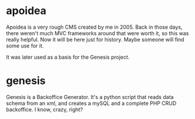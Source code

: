 # apoidea

Apoidea is a very rough CMS created by me in 2005. Back in those days, there weren't much MVC frameworks around that were worth it, so this was really helpful. Now it will be here just for history. Maybe someone will find some use for it.

It was later used as a basis for the Genesis project.

# genesis

Genesis is a Backoffice Generator. It's a python script that reads data schema from an xml, and creates a mySQL and a complete PHP CRUD backoffice. I know, crazy, right?
